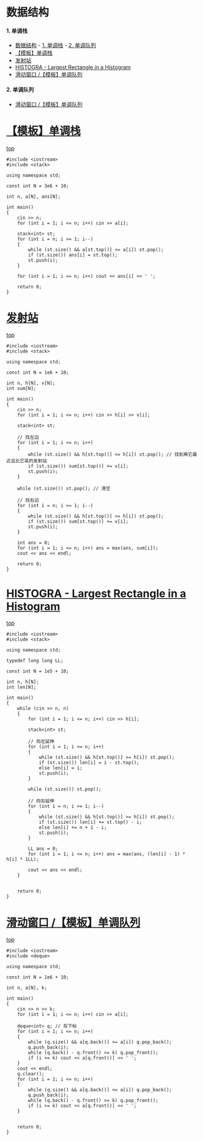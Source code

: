# 数据结构

#### 1. 单调栈
- [数据结构](#数据结构)
			- [1. 单调栈](#1-单调栈)
			- [2. 单调队列](#2-单调队列)
- [【模板】单调栈](#模板单调栈)
- [发射站](#发射站)
- [HISTOGRA - Largest Rectangle in a Histogram](#histogra---largest-rectangle-in-a-histogram)
- [滑动窗口 /【模板】单调队列](#滑动窗口-模板单调队列)


#### 2. 单调队列
   * [滑动窗口 /【模板】单调队列](#滑动窗口-模板单调队列)


# [【模板】单调栈](https://www.luogu.com.cn/problem/P5788)
[top](#1-单调栈)
```
#include <iostream>
#include <stack>

using namespace std;

const int N = 3e6 + 10;

int n, a[N], ans[N];

int main()
{
	cin >> n;
	for (int i = 1; i <= n; i++) cin >> a[i];

	stack<int> st;
	for (int i = n; i >= 1; i--)
	{
		while (st.size() && a[st.top()] <= a[i]) st.pop();
		if (st.size()) ans[i] = st.top();
		st.push(i);
	}

	for (int i = 1; i <= n; i++) cout << ans[i] << ' ';

	return 0;
}
```
# [发射站](https://www.luogu.com.cn/problem/P1901)
[top](#1-单调栈)
```
#include <iostream>
#include <stack>

using namespace std;

const int N = 1e6 + 10;

int n, h[N], v[N];
int sum[N];

int main()
{
	cin >> n;
	for (int i = 1; i <= n; i++) cin >> h[i] >> v[i];

	stack<int> st;

	// 找左边
	for (int i = 1; i <= n; i++)
	{
		while (st.size() && h[st.top()] <= h[i]) st.pop(); // 找到离它最近且比它高的发射站
		if (st.size()) sum[st.top()] += v[i];
		st.push(i);
	}

	while (st.size()) st.pop(); // 清空

	// 找右边
	for (int i = n; i >= 1; i--)
	{
		while (st.size() && h[st.top()] <= h[i]) st.pop();
		if (st.size()) sum[st.top()] += v[i];
		st.push(i);
	}

	int ans = 0;
	for (int i = 1; i <= n; i++) ans = max(ans, sum[i]);
	cout << ans << endl;

	return 0;
}
```
# [HISTOGRA - Largest Rectangle in a Histogram](https://www.luogu.com.cn/problem/SP1805)
[top](#1-单调栈)
```
#include <iostream>
#include <stack>

using namespace std;

typedef long long LL;

const int N = 1e5 + 10;

int n, h[N];
int len[N];

int main()
{
	while (cin >> n, n)
	{
		for (int i = 1; i <= n; i++) cin >> h[i];

		stack<int> st;

		// 向左延伸
		for (int i = 1; i <= n; i++)
		{
			while (st.size() && h[st.top()] >= h[i]) st.pop();
			if (st.size()) len[i] = i - st.top();
			else len[i] = i;
			st.push(i);
		}

		while (st.size()) st.pop();

		// 向右延伸
		for (int i = n; i >= 1; i--)
		{
			while (st.size() && h[st.top()] >= h[i]) st.pop();
			if (st.size()) len[i] += st.top() - i;
			else len[i] += n + 1 - i;
			st.push(i);
		}

		LL ans = 0;
		for (int i = 1; i <= n; i++) ans = max(ans, (len[i] - 1) * h[i] * 1LL);

		cout << ans << endl;
	}
	

	return 0;
}
```
# [滑动窗口 /【模板】单调队列](https://www.luogu.com.cn/problem/P1886)
[top](#2-单调队列)
```
#include <iostream>
#include <deque>

using namespace std;

const int N = 1e6 + 10;

int n, a[N], k;

int main()
{
	cin >> n >> k;
	for (int i = 1; i <= n; i++) cin >> a[i];

	deque<int> q; // 存下标
	for (int i = 1; i <= n; i++)
	{
		while (q.size() && a[q.back()] >= a[i]) q.pop_back();
		q.push_back(i);
		while (q.back() - q.front() >= k) q.pop_front();
		if (i >= k) cout << a[q.front()] << ' ';
	}
	cout << endl;
	q.clear();
	for (int i = 1; i <= n; i++)
	{
		while (q.size() && a[q.back()] <= a[i]) q.pop_back();
		q.push_back(i);
		while (q.back() - q.front() >= k) q.pop_front();
		if (i >= k) cout << a[q.front()] << ' ';
	}


	return 0;
}
```
